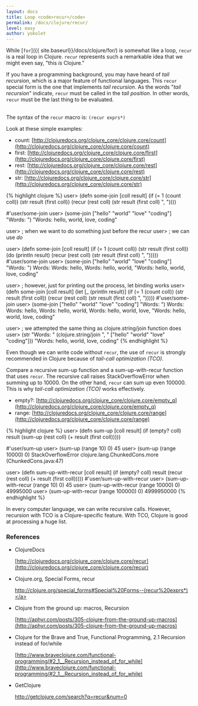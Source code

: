 ```yaml
---
layout: docs
title: Loop <code>recur</code>
permalink: /docs/clojure/recur/
level: easy
author: yokolet
---
```


While [`for`]({{ site.baseurl}}/docs/clojure/for/) is somewhat like a loop,
`recur` is a real loop in Clojure.
`recur` represents such a remarkable idea that we might even say, "this *is* Clojure."

If you have a programming background, you may have heard of *tail recursion*,
which is a major feature of functional languages.
This `recur` special form is the one that implements *tail recursion*.
As the words "*tail recursion*" indicate, `recur` must be called in the *tail position*.
In other words, `recur` must be the last thing to be evaluated.
<br/><br/>

The syntax of the `recur` macro is: `(recur exprs*)`

Look at these simple examples:

  - count: [http://clojuredocs.org/clojure_core/clojure.core/count](http://clojuredocs.org/clojure_core/clojure.core/count)
  - first: [http://clojuredocs.org/clojure_core/clojure.core/first](http://clojuredocs.org/clojure_core/clojure.core/first)
  - rest: [http://clojuredocs.org/clojure_core/clojure.core/rest](http://clojuredocs.org/clojure_core/clojure.core/rest)
  - str: [http://clojuredocs.org/clojure_core/clojure.core/str](http://clojuredocs.org/clojure_core/clojure.core/str)

{% highlight clojure %}
user> (defn some-join [coll result]
        (if (= 1 (count coll)) (str result (first coll))
          (recur (rest coll) (str result (first coll) ", "))))

#'user/some-join
user> (some-join ["hello" "world" "love" "coding"] "Words: ")
"Words: hello, world, love, coding"

user> ; when we want to do something just before the recur
user> ; we can use *do*

user> (defn some-join [coll result]
          (if (= 1 (count coll)) (str result (first coll))
            (do
              (println result)
              (recur (rest coll) (str result (first coll) ", ")))))
#'user/some-join
user> (some-join ["hello" "world" "love" "coding"] "Words: ")
Words:
Words: hello,
Words: hello, world,
"Words: hello, world, love, coding"

user> ; however, just for printing out the process, let binding works
user> (defn some-join [coll result]
        (let [_ (println result)]
          (if (= 1 (count coll)) (str result (first coll))
              (recur (rest coll) (str result (first coll) ", ")))))
#'user/some-join
user> (some-join ["hello" "world" "love" "coding"] "Words: ")
Words:
Words: hello,
Words: hello, world,
Words: hello, world, love,
"Words: hello, world, love, coding"

user> ; we attempted the same thing as clojure.string/join function does
user> (str "Words: " (clojure.string/join ", " ["hello" "world" "love" "coding"]))
"Words: hello, world, love, coding"
{% endhighlight %}
<br/>

Even though we can write code without `recur`, the use of `recur` is strongly recommended in Clojure
because of *tail-call optimization (TCO)*.

Compare a recursive sum-up function and a sum-up-with-recur function that uses `recur`.
The recursive call raises StackOverflowError when summing up to 10000.
On the other hand, `recur` can sum up even 100000.
This is why *tail-call optimization (TCO)* works effectively.

  - empty?: [http://clojuredocs.org/clojure_core/clojure.core/empty_q](http://clojuredocs.org/clojure_core/clojure.core/empty_q)
  - range: [http://clojuredocs.org/clojure_core/clojure.core/range](http://clojuredocs.org/clojure_core/clojure.core/range)

{% highlight clojure %}
user> (defn sum-up [coll result]
        (if (empty? coll) result
          (sum-up (rest coll) (+ result (first coll)))))

#'user/sum-up
user> (sum-up (range 10) 0)
45
user> (sum-up (range 10000) 0)
StackOverflowError   clojure.lang.ChunkedCons.more (ChunkedCons.java:47)


user> (defn sum-up-with-recur [coll result]
        (if (empty? coll) result
          (recur (rest coll) (+ result (first coll)))))
#'user/sum-up-with-recur
user> (sum-up-with-recur (range 10) 0)
45
user> (sum-up-with-recur (range 10000) 0)
49995000
user> (sum-up-with-recur (range 100000) 0)
4999950000
{% endhighlight %}

In every computer language, we can write recursive calls.
However, recursion with TCO is a Clojure-specific feature.
With TCO, Clojure is good at processing a huge list.

### References

- ClojureDocs

    [http://clojuredocs.org/clojure_core/clojure.core/recur](http://clojuredocs.org/clojure_core/clojure.core/recur)

- Clojure.org, Special Forms, recur

    <a href="http://clojure.org/special_forms#Special%20Forms--(recur%20exprs*)">http://clojure.org/special_forms#Special%20Forms--(recur%20exprs*)</a>

- Clojure from the ground up: macros, Recursion

    [http://aphyr.com/posts/305-clojure-from-the-ground-up-macros](http://aphyr.com/posts/305-clojure-from-the-ground-up-macros)


- Clojure for the Brave and True, Functional Programming, 2.1 Recursion instead of for/while

    [http://www.braveclojure.com/functional-programming/#2_1__Recursion_instead_of_for_while](http://www.braveclojure.com/functional-programming/#2_1__Recursion_instead_of_for_while)


- GetClojure

    <a href="http://getclojure.com/search?q=recur&num=0" target="_blank">http://getclojure.com/search?q=recur&num=0</a>
